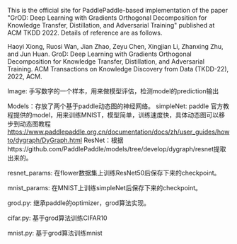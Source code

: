 This is the official site for PaddlePaddle-based implementation of the paper "GrOD: Deep Learning with Gradients Orthogonal Decomposition for Knowledge Transfer, Distillation, and Adversarial Training" published at ACM TKDD 2022. Details of reference are as follows.

Haoyi Xiong, Ruosi Wan, Jian Zhao, Zeyu Chen, Xingjian Li, Zhanxing Zhu, and Jun Huan. GroD: Deep Learning with Gradients Orthogonal Decomposition for Knowledge Transfer, Distillation, and Adversarial Training. ACM Transactions on Knowledge Discovery from Data (TKDD-22), 2022, ACM.


Image: 手写数字的一个样本，用来做模型评估，检测model的prediction输出

Models：存放了两个基于paddle动态图的神经网络。
	simpleNet: paddle 官方教程提供的model，用来训练MNIST，模型简单，训练速度快，具体动态图可以移步到动态图教程
https://www.paddlepaddle.org.cn/documentation/docs/zh/user_guides/howto/dygraph/DyGraph.html
	ResNet：根据https://github.com/PaddlePaddle/models/tree/develop/dygraph/resnet提取出来的。

resnet_params: 在flower数据集上训练ResNet50后保存下来的checkpoint。

mnist_params: 在MNIST上训练simpleNet后保存下来的checkpoint。

grod.py: 继承paddle的optimizer，grod算法实现。

cifar.py: 基于grod算法训练CIFAR10

mnist.py: 基于grod算法训练mnist
